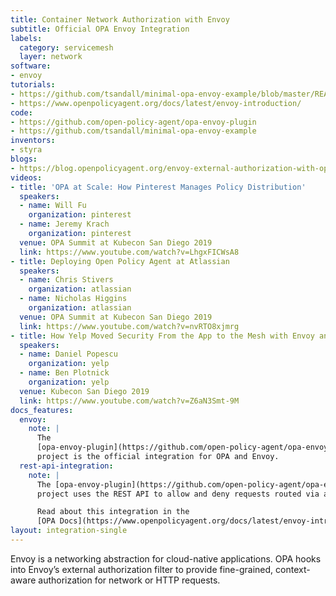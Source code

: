 ```yaml
---
title: Container Network Authorization with Envoy
subtitle: Official OPA Envoy Integration
labels:
  category: servicemesh
  layer: network
software:
- envoy
tutorials:
- https://github.com/tsandall/minimal-opa-envoy-example/blob/master/README.md
- https://www.openpolicyagent.org/docs/latest/envoy-introduction/
code:
- https://github.com/open-policy-agent/opa-envoy-plugin
- https://github.com/tsandall/minimal-opa-envoy-example
inventors:
- styra
blogs:
- https://blog.openpolicyagent.org/envoy-external-authorization-with-opa-578213ed567c
videos:
- title: 'OPA at Scale: How Pinterest Manages Policy Distribution'
  speakers:
  - name: Will Fu
    organization: pinterest
  - name: Jeremy Krach
    organization: pinterest
  venue: OPA Summit at Kubecon San Diego 2019
  link: https://www.youtube.com/watch?v=LhgxFICWsA8
- title: Deploying Open Policy Agent at Atlassian
  speakers:
  - name: Chris Stivers
    organization: atlassian
  - name: Nicholas Higgins
    organization: atlassian
  venue: OPA Summit at Kubecon San Diego 2019
  link: https://www.youtube.com/watch?v=nvRTO8xjmrg
- title: How Yelp Moved Security From the App to the Mesh with Envoy and OPA
  speakers:
  - name: Daniel Popescu
    organization: yelp
  - name: Ben Plotnick
    organization: yelp
  venue: Kubecon San Diego 2019
  link: https://www.youtube.com/watch?v=Z6aN3Smt-9M
docs_features:
  envoy:
    note: |
      The
      [opa-envoy-plugin](https://github.com/open-policy-agent/opa-envoy-plugin)
      project is the official integration for OPA and Envoy.
  rest-api-integration:
    note: |
      The [opa-envoy-plugin](https://github.com/open-policy-agent/opa-envoy-plugin)
      project uses the REST API to allow and deny requests routed via an Envoy proxy.

      Read about this integration in the
      [OPA Docs](https://www.openpolicyagent.org/docs/latest/envoy-introduction/).
layout: integration-single
---
```

Envoy is a networking abstraction for cloud-native applications. OPA hooks into Envoy’s external authorization filter to provide fine-grained, context-aware authorization for network or HTTP requests.
